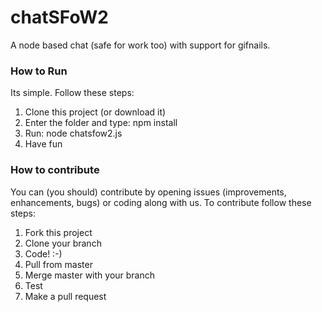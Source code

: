 chatSFoW2
=========

A node based chat (safe for work too) with support for gifnails.

### How to Run ###
Its simple. Follow these steps:

1. Clone this project (or download it)
2. Enter the folder and type: npm install
3. Run: node chatsfow2.js
4. Have fun

### How to contribute ###
You can (you should) contribute by opening issues (improvements, enhancements, bugs) or coding along with us.
To contribute follow these steps:

1. Fork this project
2. Clone your branch
3. Code! :-)
4. Pull from master
5. Merge master with your branch
6. Test
7. Make a pull request

